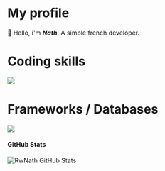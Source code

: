 # My profile
👋 Hello, i'm ***Nath***, A simple french developer. 
# Coding skills
<a href="#">[![](https://skillicons.dev/icons?i=js,nodejs,html,css&theme=dark)](https://github.com/RwNath)</a>
# Frameworks / Databases
<a href="#">[![](https://skillicons.dev/icons?i=nextjs,react,tailwind,discordjs,mongodb&theme=dark)](https://github.com/RwNath)</a>

#### **GitHub Stats**
![RwNath GitHub Stats](https://github-readme-stats.vercel.app/api?username=rwnath&show_icons=true&theme=radical&hide_border=true)
